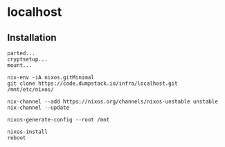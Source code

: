# localhost

## Installation

    parted...
    cryptsetup...
    mount...

    nix-env -iA nixos.gitMinimal
    git clone https://code.dumpstack.io/infra/localhost.git /mnt/etc/nixos/

    nix-channel --add https://nixos.org/channels/nixos-unstable unstable
    nix-channel --update

    nixos-generate-config --root /mnt

    nixos-install
    reboot
